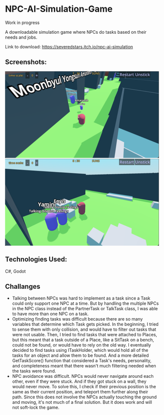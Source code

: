 # NPC-AI-Simulation-Game

Work in progress

A downloadable simulation game where NPCs do tasks based on their needs and jobs.

Link to download: https://severedstars.itch.io/npc-ai-simulation

## Screenshots:

![An NPC feeding her kid](Screenshots/Screenshot1.png?raw=true "An NPC feeding her kid")
![Two NPCs talking](Screenshots/Screenshot2.png?raw=true "Two NPCs talking")

## Technologies Used:
C#, Godot

## Challanges
- Talking between NPCs was hard to implement as a task since a Task could only support one NPC at a time. But by handling the multiple NPCs in the NPC class instead of the PartnerTask or TalkTask class, I was able to have more than one NPC on a task.
- Optimizing finding tasks was difficult because there are so many variables that determine which Task gets picked. In the beginning, I tried to sense them with only collision, and would have to filter out tasks that were not usable. Then, I tried to find tasks that were attached to Places, but this meant that a task outside of a Place, like a SitTask on a bench, could not be found, or would have to rely on the old way. I eventually decided to find tasks using ITaskHolder, which would hold all of the tasks for an object and allow them to be found. And a more detailed GetTaskScore() function that considered a Task's needs, personality, and completeness meant that there wasn't much filtering needed when the tasks were found. 
- NPC avoidance was difficult. NPCs would never navigate around each other, even if they were stuck. And if they got stuck on a wall, they would never move. To solve this, I check if their previous position is the same as their current position, and teleport them further along their path. Since this does not involve the NPCs actually touching the ground and moving, it's not much of a final solution. But it does work and will not soft-lock the game.
